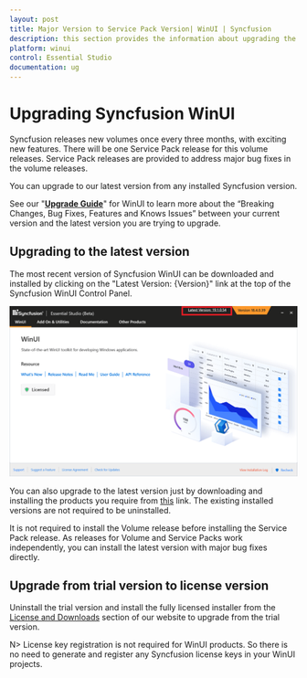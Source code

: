 ```yaml
---
layout: post
title: Major Version to Service Pack Version| WinUI | Syncfusion
description: this section provides the information about upgrading the WinUI projects from major version to service pack version
platform: winui
control: Essential Studio
documentation: ug
---
```


# Upgrading Syncfusion WinUI

Syncfusion releases new volumes once every three months, with exciting new features. There will be one Service Pack release for this volume releases. Service Pack releases are provided to address major bug fixes in the volume releases.

You can upgrade to our latest version from any installed Syncfusion version.

See our "[**Upgrade Guide**](https://help.syncfusion.com/upgrade-guide/winui-controls)" for WinUI to learn more about the “Breaking Changes, Bug Fixes, Features and Knows Issues” between your current version and the latest version you are trying to upgrade.


## Upgrading to the latest version

The most recent version of Syncfusion WinUI can be downloaded and installed by clicking on the "Latest Version: {Version}" link at the top of the Syncfusion WinUI Control Panel.

![Control Panel](Upgrade-images/upgrade-control-panel.png)

You can also upgrade to the latest version just by downloading and installing the products you require from [this](https://www.syncfusion.com/downloads/latest-version) link. The existing installed versions are not required to be uninstalled. 


It is not required to install the Volume release before installing the Service Pack release. As releases for Volume and Service Packs work independently, you can install the latest version with major bug fixes directly.


## Upgrade from trial version to license version

Uninstall the trial version and install the fully licensed installer from the [License and Downloads](https://www.syncfusion.com/account/downloads) section of our website to upgrade from the trial version.

N> License key registration is not required for WinUI products. So there is no need to generate and register any Syncfusion license keys in your WinUI projects.